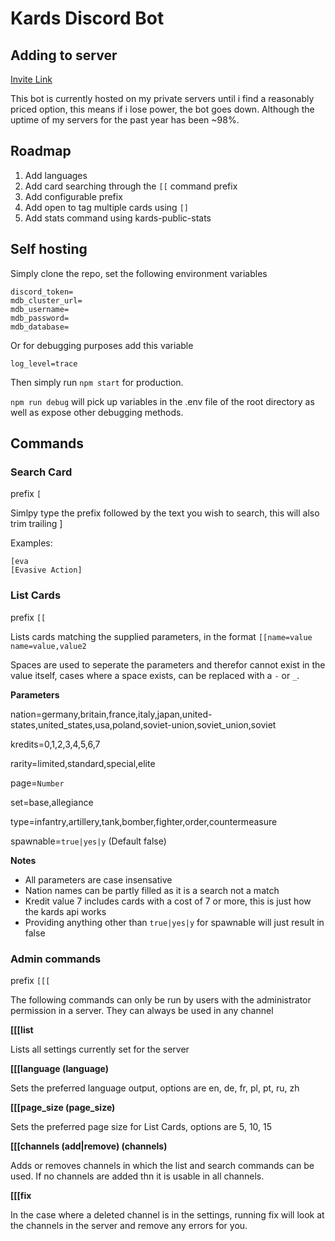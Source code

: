# Kards Discord Bot

## Adding to server

[Invite Link](https://discord.com/oauth2/authorize?client_id=851402593598832640&scope=bot&permissions=52224)

This bot is currently hosted on my private servers until i find a reasonably priced option, this means if i lose power, the bot goes down. Although the uptime of my servers for the past year has been ~98%.

## Roadmap

1. Add languages
2. Add card searching through the `[[` command prefix
3. Add configurable prefix
4. Add open to tag multiple cards using `[]`
5. Add stats command using kards-public-stats

## Self hosting

Simply clone the repo, set the following environment variables

```
discord_token=
mdb_cluster_url=
mdb_username=
mdb_password=
mdb_database=
```

Or for debugging purposes add this variable

```
log_level=trace
```

Then simply run `npm start` for production.


`npm run debug` will pick up variables in the .env file of the root directory as well as expose other debugging methods.

## Commands

### Search Card

prefix `[`

Simlpy type the prefix followed by the text you wish to search, this will also trim trailing ]

Examples:
```
[eva
[Evasive Action]
```

### List Cards

prefix `[[`

Lists cards matching the supplied parameters, in the format `[[name=value name=value,value2`

Spaces are used to seperate the parameters and therefor cannot exist in the value itself, cases where a space exists, can be replaced with a `-` or `_`.

**Parameters**

nation=germany,britain,france,italy,japan,united-states,united_states,usa,poland,soviet-union,soviet_union,soviet

kredits=0,1,2,3,4,5,6,7

rarity=limited,standard,special,elite

page=`Number`

set=base,allegiance

type=infantry,artillery,tank,bomber,fighter,order,countermeasure

spawnable=`true|yes|y` (Default false)

**Notes**

- All parameters are case insensative
- Nation names can be partly filled as it is a search not a match
- Kredit value 7 includes cards with a cost of 7 or more, this is just how the kards api works
- Providing anything other than `true|yes|y` for spawnable will just result in false

### Admin commands

prefix `[[[`

The following commands can only be run by users with the administrator permission in a server. They can always be used in any channel

**[[[list**

Lists all settings currently set for the server

**[[[language (language)**

Sets the preferred language output, options are en, de, fr, pl, pt, ru, zh

**[[[page_size (page_size)**

Sets the preferred page size for List Cards, options are 5, 10, 15

**[[[channels (add|remove) (channels)**

Adds or removes channels in which the list and search commands can be used. If no channels are added thn it is usable in all channels.

**[[[fix**

In the case where a deleted channel is in the settings, running fix will look at the channels in the server and remove any errors for you.
